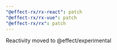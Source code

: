 ```yaml
---
"@effect-rx/rx-react": patch
"@effect-rx/rx-vue": patch
"@effect-rx/rx": patch
---
```


Reactivity moved to @effect/experimental
